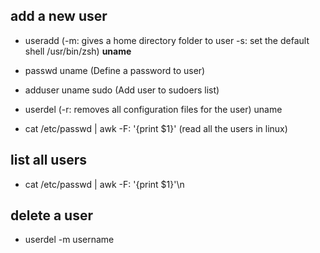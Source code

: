 ## add a new user

- useradd (-m: gives a home directory folder to user -s: set the default shell /usr/bin/zsh) __uname__

- passwd uname (Define a password to user)

- adduser uname sudo (Add user to sudoers list)

- userdel (-r: removes all configuration files for the user) uname

- cat /etc/passwd | awk -F: '{print $1}' (read all the users in linux)

## list all users 

- cat /etc/passwd | awk -F: '{print $1}'\n

## delete a user

- userdel -m username
